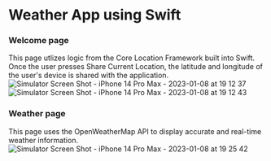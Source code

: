 # Weather App using Swift

### Welcome page
This page utlizes logic from the Core Location Framework built into Swift. Once the user presses Share Current Location, the latitude and longitude of the user's device is shared with the application.
![Simulator Screen Shot - iPhone 14 Pro Max - 2023-01-08 at 19 12 37](https://user-images.githubusercontent.com/98503066/211239828-9cdf42f2-5870-4084-a9b3-6ec03886698a.png)
![Simulator Screen Shot - iPhone 14 Pro Max - 2023-01-08 at 19 12 43](https://user-images.githubusercontent.com/98503066/211239829-98058058-3e3e-4419-aea9-c8cfc7a54af1.png)


### Weather page
This page uses the OpenWeatherMap API to display accurate and real-time weather information.
![Simulator Screen Shot - iPhone 14 Pro Max - 2023-01-08 at 19 25 42](https://user-images.githubusercontent.com/98503066/211239834-59636171-4d54-40c3-8489-8e8197618f51.png)

